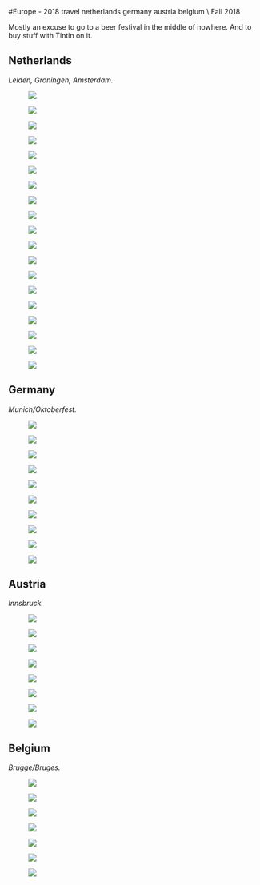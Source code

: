#Europe - 2018
<tag>travel</tag> <tag>netherlands</tag> <tag>germany</tag> <tag>austria</tag> <tag>belgium</tag> \\ Fall 2018

Mostly an excuse to go to a beer festival in the middle of nowhere. And to buy stuff with Tintin on it.

## Netherlands

_Leiden, Groningen, Amsterdam._

<figure><a href="/images/europe-2018/DSCF0976.jpg"><img loading="lazy" src="/images/europe-2018/preview_DSCF0976.jpg"/></a></figure>
<figure><a href="/images/europe-2018/DSCF0979.jpg"><img loading="lazy" src="/images/europe-2018/preview_DSCF0979.jpg"/></a></figure>
<figure><a href="/images/europe-2018/DSCF0982.jpg"><img loading="lazy" src="/images/europe-2018/preview_DSCF0982.jpg"/></a></figure>
<figure><a href="/images/europe-2018/DSCF0991.jpg"><img loading="lazy" src="/images/europe-2018/preview_DSCF0991.jpg"/></a></figure>
<figure><a href="/images/europe-2018/DSCF1013.jpg"><img loading="lazy" src="/images/europe-2018/preview_DSCF1013.jpg"/></a></figure>
<figure><a href="/images/europe-2018/DSCF1029.jpg"><img loading="lazy" src="/images/europe-2018/preview_DSCF1029.jpg"/></a></figure>
<figure><a href="/images/europe-2018/DSCF1039.jpg"><img loading="lazy" src="/images/europe-2018/preview_DSCF1039.jpg"/></a></figure>
<figure><a href="/images/europe-2018/DSCF1049.jpg"><img loading="lazy" src="/images/europe-2018/preview_DSCF1049.jpg"/></a></figure>
<figure><a href="/images/europe-2018/DSCF1050.jpg"><img loading="lazy" src="/images/europe-2018/preview_DSCF1050.jpg"/></a></figure>
<figure><a href="/images/europe-2018/DSCF1058.jpg"><img loading="lazy" src="/images/europe-2018/preview_DSCF1058.jpg"/></a></figure>
<figure><a href="/images/europe-2018/DSCF1076.jpg"><img loading="lazy" src="/images/europe-2018/preview_DSCF1076.jpg"/></a></figure>
<figure><a href="/images/europe-2018/DSCF1078.jpg"><img loading="lazy" src="/images/europe-2018/preview_DSCF1078.jpg"/></a></figure>
<figure><a href="/images/europe-2018/DSCF1087.jpg"><img loading="lazy" src="/images/europe-2018/preview_DSCF1087.jpg"/></a></figure>
<figure><a href="/images/europe-2018/DSCF1098.jpg"><img loading="lazy" src="/images/europe-2018/preview_DSCF1098.jpg"/></a></figure>
<figure><a href="/images/europe-2018/DSCF1099.jpg"><img loading="lazy" src="/images/europe-2018/preview_DSCF1099.jpg"/></a></figure>
<figure><a href="/images/europe-2018/DSCF1106.jpg"><img loading="lazy" src="/images/europe-2018/preview_DSCF1106.jpg"/></a></figure>
<figure><a href="/images/europe-2018/DSCF1112.jpg"><img loading="lazy" src="/images/europe-2018/preview_DSCF1112.jpg"/></a></figure>
<figure><a href="/images/europe-2018/DSCF1114.jpg"><img loading="lazy" src="/images/europe-2018/preview_DSCF1114.jpg"/></a></figure>
<figure><a href="/images/europe-2018/DSCF1122.jpg"><img loading="lazy" src="/images/europe-2018/preview_DSCF1122.jpg"/></a></figure>

## Germany

_Munich/Oktoberfest._

<figure><a href="/images/europe-2018/DSCF1134.jpg"><img loading="lazy" src="/images/europe-2018/preview_DSCF1134.jpg"/></a></figure>
<figure><a href="/images/europe-2018/DSCF1139.jpg"><img loading="lazy" src="/images/europe-2018/preview_DSCF1139.jpg"/></a></figure>
<figure><a href="/images/europe-2018/DSCF1140.jpg"><img loading="lazy" src="/images/europe-2018/preview_DSCF1140.jpg"/></a></figure>
<figure><a href="/images/europe-2018/DSCF1150.jpg"><img loading="lazy" src="/images/europe-2018/preview_DSCF1150.jpg"/></a></figure>
<figure><a href="/images/europe-2018/DSCF1158.jpg"><img loading="lazy" src="/images/europe-2018/preview_DSCF1158.jpg"/></a></figure>
<figure><a href="/images/europe-2018/DSCF1199.jpg"><img loading="lazy" src="/images/europe-2018/preview_DSCF1199.jpg"/></a></figure>
<figure><a href="/images/europe-2018/DSCF1202.jpg"><img loading="lazy" src="/images/europe-2018/preview_DSCF1202.jpg"/></a></figure>
<figure><a href="/images/europe-2018/DSCF1208.jpg"><img loading="lazy" src="/images/europe-2018/preview_DSCF1208.jpg"/></a></figure>
<figure><a href="/images/europe-2018/DSCF1220.jpg"><img loading="lazy" src="/images/europe-2018/preview_DSCF1220.jpg"/></a></figure>
<figure><a href="/images/europe-2018/DSCF1233.jpg"><img loading="lazy" src="/images/europe-2018/preview_DSCF1233.jpg"/></a></figure>

## Austria

_Innsbruck._

<figure><a href="/images/europe-2018/DSCF1240.jpg"><img loading="lazy" src="/images/europe-2018/preview_DSCF1240.jpg"/></a></figure>
<figure><a href="/images/europe-2018/DSCF1269.jpg"><img loading="lazy" src="/images/europe-2018/preview_DSCF1269.jpg"/></a></figure>
<figure><a href="/images/europe-2018/DSCF1274.jpg"><img loading="lazy" src="/images/europe-2018/preview_DSCF1274.jpg"/></a></figure>
<figure><a href="/images/europe-2018/DSCF1281.jpg"><img loading="lazy" src="/images/europe-2018/preview_DSCF1281.jpg"/></a></figure>
<figure><a href="/images/europe-2018/DSCF1290.jpg"><img loading="lazy" src="/images/europe-2018/preview_DSCF1290.jpg"/></a></figure>
<figure><a href="/images/europe-2018/DSCF1300.jpg"><img loading="lazy" src="/images/europe-2018/preview_DSCF1300.jpg"/></a></figure>
<figure><a href="/images/europe-2018/DSCF1310.jpg"><img loading="lazy" src="/images/europe-2018/preview_DSCF1310.jpg"/></a></figure>
<figure><a href="/images/europe-2018/DSCF1321.jpg"><img loading="lazy" src="/images/europe-2018/preview_DSCF1321.jpg"/></a></figure>

## Belgium

_Brugge/Bruges._

<figure><a href="/images/europe-2018/DSCF1358.jpg"><img loading="lazy" src="/images/europe-2018/preview_DSCF1358.jpg"/></a></figure>
<figure><a href="/images/europe-2018/DSCF1362.jpg"><img loading="lazy" src="/images/europe-2018/preview_DSCF1362.jpg"/></a></figure>
<figure><a href="/images/europe-2018/DSCF1367.jpg"><img loading="lazy" src="/images/europe-2018/preview_DSCF1367.jpg"/></a></figure>
<figure><a href="/images/europe-2018/DSCF1371.jpg"><img loading="lazy" src="/images/europe-2018/preview_DSCF1371.jpg"/></a></figure>
<figure><a href="/images/europe-2018/DSCF1372.jpg"><img loading="lazy" src="/images/europe-2018/preview_DSCF1372.jpg"/></a></figure>
<figure><a href="/images/europe-2018/DSCF1375.jpg"><img loading="lazy" src="/images/europe-2018/preview_DSCF1375.jpg"/></a></figure>
<figure><a href="/images/europe-2018/DSCF1379.jpg"><img loading="lazy" src="/images/europe-2018/preview_DSCF1379.jpg"/></a></figure>
